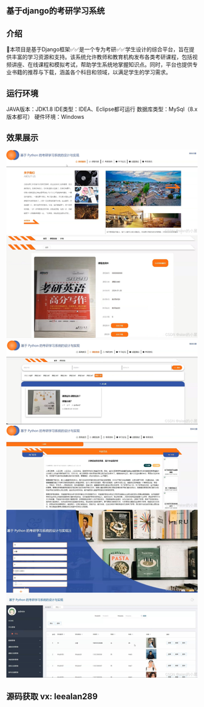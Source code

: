 
##  基于django的考研学习系统


##  介绍
👑本项目是基于Django框架✅✅是一个专为考研✅✅学生设计的综合平台，旨在提供丰富的学习资源和支持。该系统允许教师和教育机构发布各类考研课程，包括视频讲座、在线课程和模拟考试，帮助学生系统地掌握知识点。同时，平台也提供专业书籍的推荐与下载，涵盖各个科目和领域，以满足学生的学习需求。

## 运行环境
JAVA版本：JDK1.8 IDE类型：IDEA、Eclipse都可运行 数据库类型：MySql（8.x版本都可） 硬件环境：Windows

## 效果展示
![输入图片说明](imag/1.png)
![输入图片说明](imag/2.png)
![输入图片说明](imag/3.png)
![输入图片说明](imag/4.png)
![输入图片说明](imag/5.png)
![输入图片说明](imag/6.png)
## 源码获取 vx:  leealan289


